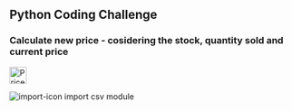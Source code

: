 ## Python Coding Challenge

### Calculate new price - cosidering the stock, quantity sold and current price

<img src="![import-icon](https://github.com/user-attachments/assets/87b0a1b7-4324-478e-8849-d999df64f046)" alt="Price Updater Icon" width="30"/>

![import-icon](https://github.com/user-attachments/assets/87b0a1b7-4324-478e-8849-d999df64f046) import csv module
